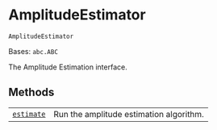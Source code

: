 # AmplitudeEstimator

<span id="undefined" />

`AmplitudeEstimator`

Bases: `abc.ABC`

The Amplitude Estimation interface.

## Methods

|                                                                                                                                                           |                                         |
| --------------------------------------------------------------------------------------------------------------------------------------------------------- | --------------------------------------- |
| [`estimate`](qiskit.algorithms.AmplitudeEstimator.estimate#qiskit.algorithms.AmplitudeEstimator.estimate "qiskit.algorithms.AmplitudeEstimator.estimate") | Run the amplitude estimation algorithm. |
